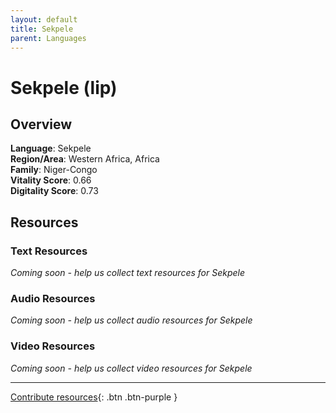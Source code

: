 ```yaml
---
layout: default
title: Sekpele
parent: Languages
---
```


# Sekpele (lip)

## Overview

**Language**: Sekpele  
**Region/Area**: Western Africa, Africa  
**Family**: Niger-Congo  
**Vitality Score**: 0.66  
**Digitality Score**: 0.73  

## Resources

### Text Resources
*Coming soon - help us collect text resources for Sekpele*

### Audio Resources
*Coming soon - help us collect audio resources for Sekpele*

### Video Resources
*Coming soon - help us collect video resources for Sekpele*

---

[Contribute resources](https://fairtrain.github.io/){: .btn .btn-purple }
